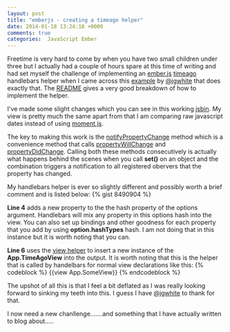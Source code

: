 ```yaml
---
layout: post
title: "emberjs - creating a timeago helper"
date: 2014-01-18 13:24:18 +0000
comments: true
categories:  JavaScript Ember
---
```

Freetime is very hard to come by when you have two small children under three but I actually had a couple of hours spare at this time of writing and  had set myself the challenge of implementing an <a target="_blank" href="http://emberjs.com/">ember.js</a> <a href="http://timeago.yarp.com/" target="_blank">timeago</a> handlebars helper when I came across this <a href="https://github.com/jgwhite/ember-time" target="_blank">example</a> by <a href="https://twitter.com/jgwhite" target="_blank">@jgwhite</a> that does exactly that.  The <a href="https://github.com/jgwhite/ember-time/blob/master/README.md" target="_blank">README</a> gives a very good breakdown of how to implement the helper.

I've made some slight changes which you can see in this working <a href="http://jsbin.com/iWUKAKiH/4/edit" target="_blank">jsbin</a>.  My view is pretty much the same apart from that I am comparing raw javascript dates instead of using <a href="http://momentjs.com/" target="_blank">moment.js</a>.

The key to making this work is the <a href="http://emberjs.com/api/classes/Ember.Observable.html#method_notifyPropertyChange" target="_blank">notifyPropertyChange</a> method which is a convenience method that calls <a href="http://emberjs.com/api/classes/Ember.Observable.html#method_propertyWillChange" target="_blank">propertyWillChange</a> and <a href="http://emberjs.com/api/classes/Ember.Observable.html#method_propertyDidChange" target="_blank">propertyDidChange</a>.  Calling both these methods consecutively is actually what happens behind the scenes when you call **set()** on an object and the combination triggers a notification to all registered obervers that the property has changed.

My handlebars helper is ever so slightly different and possibly worth a brief comment and is listed below:
{% gist 8490904 %}

**Line 4** adds a new property to the the hash property of the options argument.  Handlebars will mix any property in this options hash into the view. You can also set up bindings and other goodness for each property that you add by using **option.hashTypes** hash.  I am not doing that in this instance but it is worth noting that you can.

**Line 6** uses the <a href="http://emberjs.com/api/classes/Ember.Handlebars.helpers.html#method_view" target="_blank">view helper</a> to insert a new instance of the **App.TimeAgoView** into the output.  It is worth noting that this is the helper that is called by handelbars for normal view declarations like this:
{% codeblock %}
&#123;&#123;view App.SomeView&#125;&#125;
{% endcodeblock %}  

The upshot of all this is that I feel a bit deflated as I was really looking forward to sinking my teeth into this.  I guess I have <a href="https://twitter.com/jgwhite" target="_blank">@jgwhite</a> to thank for that. 

I now need a new chanllenge.......and something that I have actually written to blog about.....